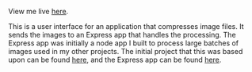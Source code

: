 View me live [here](https://nsars19.github.io/shrinkifier-ui/).

This is a user interface for an application that compresses image files. It sends the images to an Express app that handles the processing. The Express app was initially a node app I built to process large batches of images used in my other projects. The initial project that this was based upon can be found [here](https://github.com/nsars19/image-compressor), and the Express app can be found [here](https://github.com/nsars19/shrinkifier-api).
